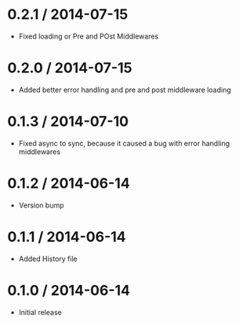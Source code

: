 
0.2.1 / 2014-07-15
==================

 * Fixed loading or Pre and POst Middlewares

0.2.0 / 2014-07-15
==================

 * Added better error handling and pre and post middleware loading

0.1.3 / 2014-07-10
==================
 * Fixed async to sync, because it caused a bug with error handling middlewares

0.1.2 / 2014-06-14 
==================

 * Version bump

0.1.1 / 2014-06-14 
==================

 * Added History file

0.1.0 / 2014-06-14 
==================

 * Initial release

